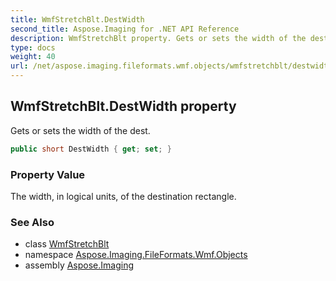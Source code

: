 ```yaml
---
title: WmfStretchBlt.DestWidth
second_title: Aspose.Imaging for .NET API Reference
description: WmfStretchBlt property. Gets or sets the width of the dest
type: docs
weight: 40
url: /net/aspose.imaging.fileformats.wmf.objects/wmfstretchblt/destwidth/
---
```

## WmfStretchBlt.DestWidth property

Gets or sets the width of the dest.

```csharp
public short DestWidth { get; set; }
```

### Property Value

The width, in logical units, of the destination rectangle.

### See Also

* class [WmfStretchBlt](../)
* namespace [Aspose.Imaging.FileFormats.Wmf.Objects](../../wmfstretchblt/)
* assembly [Aspose.Imaging](../../../)


